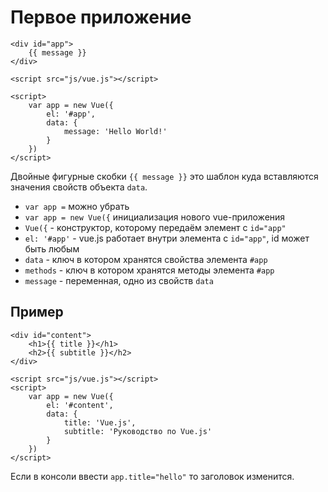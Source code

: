 # Первое приложение

    <div id="app">
        {{ message }}
    </div>

    <script src="js/vue.js"></script>

    <script>
        var app = new Vue({
            el: '#app',
            data: {
                message: 'Hello World!'
            }
        })
    </script>

Двойные фигурные скобки `{{ message }}` это шаблон куда вставляются значения свойств объекта `data`.

- `var app =` можно убрать
- `var app = new Vue({` инициализация нового vue-приложения
- `Vue({` - конструктор, которому передаём элемент с `id="app"`
- `el: '#app'` - vue.js работает внутри элемента с `id="app"`, id может быть любым
- `data` - ключ в котором хранятся свойства элемента `#app`
- `methods` - ключ в котором хранятся методы элемента `#app`
- `message` - переменная, одно из свойств `data`

## Пример

    <div id="content">
        <h1>{{ title }}</h1>
        <h2>{{ subtitle }}</h2>
    </div>

    <script src="js/vue.js"></script>
    <script>
        var app = new Vue({
            el: '#content',
            data: {
                title: 'Vue.js',
                subtitle: 'Руководство по Vue.js'
            }
        })
    </script>

Если в консоли ввести `app.title="hello"` то заголовок изменится.
